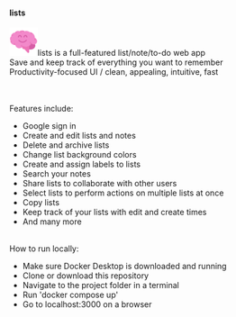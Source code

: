 #### lists

<img src="resources/img/brain.png" width="50px"/>lists is a full-featured list/note/to-do web app  
Save and keep track of everything you want to remember  
Productivity-focused UI / clean, appealing, intuitive, fast   
<br><br>

Features include:  
- Google sign in
- Create and edit lists and notes
- Delete and archive lists
- Change list background colors
- Create and assign labels to lists
- Search your notes
- Share lists to collaborate with other users
- Select lists to perform actions on multiple lists at once
- Copy lists
- Keep track of your lists with edit and create times
- And many more
<br><br>

How to run locally:  
- Make sure Docker Desktop is downloaded and running
- Clone or download this repository
- Navigate to the project folder in a terminal
- Run 'docker compose up'
- Go to localhost:3000 on a browser
